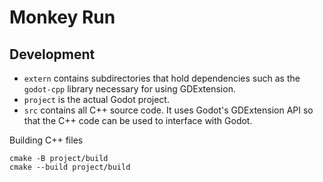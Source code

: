 # Monkey Run

## Development

- `extern` contains subdirectories that hold dependencies such as the `godot-cpp` library necessary for using GDExtension.
- `project` is the actual Godot project.
- `src` contains all C++ source code. It uses Godot's GDExtension API so that the C++ code can be used to interface with Godot.

Building C++ files

```
cmake -B project/build
cmake --build project/build
```

